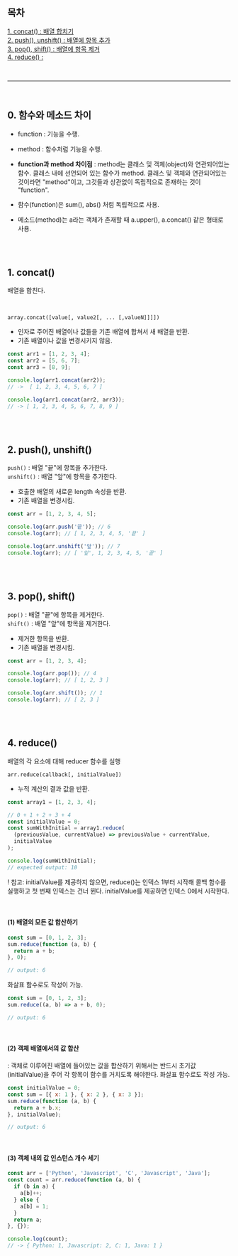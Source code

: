 ## 목차

[1. concat() : 배열 합치기](<#concat()>)  
[2. push(), unshift() : 배열에 항목 추가](<#push(),-unshift()>)  
[3. pop(), shift() : 배열에 항목 제거](<#pop(),-shift()>)  
[4. reduce() : ](<#reduce()>)

<br>
<hr>
<br>

## 0. 함수와 메소드 차이

- function : 기능을 수행.
- method : 함수처럼 기능을 수행.
- <strong>function과 method 차이점</strong> : method는 클래스 및 객체(object)와 연관되어있는 함수. 클래스 내에 선언되어 있는 함수가 method. 클래스 및 객체와 연관되어있는 것이라면 "method"이고, 그것들과 상관없이 독립적으로 존재하는 것이 "function".

- 함수(function)은 sum(), abs() 처럼 독립적으로 사용.
- 메소드(method)는 a라는 객체가 존재할 때 a.upper(), a.concat() 같은 형태로 사용.

<br>
<br>

## 1. concat()

배열을 합친다.

<br>

`array.concat([value[, value2[, ... [,valueN]]]])`

- 인자로 주어진 배열이나 값들을 기존 배열에 합쳐서 새 배열을 반환.
- 기존 배열이나 값을 변경시키지 않음.

```javascript
const arr1 = [1, 2, 3, 4];
const arr2 = [5, 6, 7];
const arr3 = [8, 9];

console.log(arr1.concat(arr2));
// ->  [ 1, 2, 3, 4, 5, 6, 7 ]

console.log(arr1.concat(arr2, arr3));
// -> [ 1, 2, 3, 4, 5, 6, 7, 8, 9 ]
```

<br>
<br>

## 2. push(), unshift()

`push()` : 배열 "끝"에 항목을 추가한다.  
`unshift()` : 배열 "앞"에 항목을 추가한다.

- 호출한 배열의 새로운 length 속성을 반환.
- 기존 배열을 변경시킴.

```javascript
const arr = [1, 2, 3, 4, 5];

console.log(arr.push('끝')); // 6
console.log(arr); // [ 1, 2, 3, 4, 5, '끝' ]

console.log(arr.unshift('앞')); // 7
console.log(arr); // [ '앞', 1, 2, 3, 4, 5, '끝' ]
```

<br>
<br>

## 3. pop(), shift()

`pop()` : 배열 "끝"에 항목을 제거한다.  
`shift()` : 배열 "앞"에 항목을 제거한다.

- 제거한 항목을 반환.
- 기존 배열을 변경시킴.

```javascript
const arr = [1, 2, 3, 4];

console.log(arr.pop()); // 4
console.log(arr); // [ 1, 2, 3 ]

console.log(arr.shift()); // 1
console.log(arr); // [ 2, 3 ]
```

<br>
<br>

## 4. reduce()

배열의 각 요소에 대해 reducer 함수를 실행

`arr.reduce(callback[, initialValue])`

- 누적 계산의 결과 값을 반환.

```javascript
const array1 = [1, 2, 3, 4];

// 0 + 1 + 2 + 3 + 4
const initialValue = 0;
const sumWithInitial = array1.reduce(
  (previousValue, currentValue) => previousValue + currentValue,
  initialValue
);

console.log(sumWithInitial);
// expected output: 10
```

! 참고: initialValue를 제공하지 않으면, reduce()는 인덱스 1부터 시작해 콜백 함수를 실행하고 첫 번째 인덱스는 건너 뛴다. initialValue를 제공하면 인덱스 0에서 시작한다.

<br>

#### (1) 배열의 모든 값 합산하기

```javascript
const sum = [0, 1, 2, 3];
sum.reduce(function (a, b) {
  return a + b;
}, 0);

// output: 6
```

화살표 함수로도 작성이 가능.

```javascript
const sum = [0, 1, 2, 3];
sum.reduce((a, b) => a + b, 0);

// output: 6
```

<br>

#### (2) 객체 배열에서의 값 합산

: 객체로 이루어진 배열에 들어있는 값을 합산하기 위해서는 반드시 초기값(initialValue)을 주어 각 항목이 함수를 거치도록 해야한다. 화살표 함수로도 작성 가능.

```javascript
const initialValue = 0;
const sum = [{ x: 1 }, { x: 2 }, { x: 3 }];
sum.reduce(function (a, b) {
  return a + b.x;
}, initialValue);

// output: 6
```

<br>

#### (3) 객체 내의 값 인스턴스 개수 세기

```javascript
const arr = ['Python', 'Javascript', 'C', 'Javascript', 'Java'];
const count = arr.reduce(function (a, b) {
  if (b in a) {
    a[b]++;
  } else {
    a[b] = 1;
  }
  return a;
}, {});

console.log(count);
// -> { Python: 1, Javascript: 2, C: 1, Java: 1 }
```
